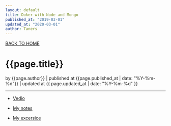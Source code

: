 ```yaml
---
layout: default
title: Doker with Node and Mongo
published_at: "2019-03-01"
updated_at: "2020-03-01"
author: Taners
---
```

[BACK TO HOME](https://tane-rs.github.io)

# {{page.title}}

by {{page.author}} |
published at {{page.published_at | date: "%Y-%m-%d"}} |
updated at {{ page.updated_at | date: "%Y-%m-%d" }}

---

- [Vedio](https://www.youtube.com/watch?v=hP77Rua1E0c&list=PLillGF-Rfqbb6vZqT-Lzi9Al_noaY5LAs&index=2)

- [My notes](https://github.com/tane-rs/docker-node-mongo-test/blob/master/notes.md)

- [My excersice](https://github.com/tane-rs/docker-node-mongo-test)